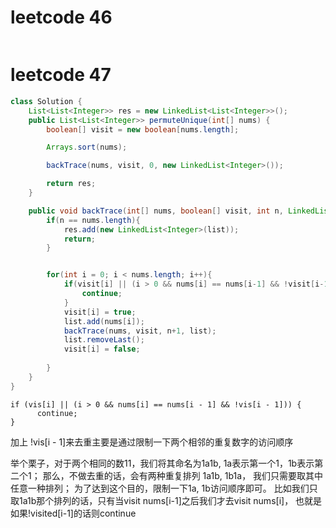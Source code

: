 # leetcode 46

```java

```



# leetcode 47

```java
class Solution {
    List<List<Integer>> res = new LinkedList<List<Integer>>();
    public List<List<Integer>> permuteUnique(int[] nums) {
        boolean[] visit = new boolean[nums.length];

        Arrays.sort(nums);

        backTrace(nums, visit, 0, new LinkedList<Integer>());

        return res;
    }

    public void backTrace(int[] nums, boolean[] visit, int n, LinkedList<Integer> list){
        if(n == nums.length){
            res.add(new LinkedList<Integer>(list));
            return;
        }


        for(int i = 0; i < nums.length; i++){
            if(visit[i] || (i > 0 && nums[i] == nums[i-1] && !visit[i-1])){
                continue;
            }
            visit[i] = true;
            list.add(nums[i]);
            backTrace(nums, visit, n+1, list);
            list.removeLast();
            visit[i] = false;
            
        }
    }
}
```





```
if (vis[i] || (i > 0 && nums[i] == nums[i - 1] && !vis[i - 1])) {
      continue;
}
```

加上 !vis[i - 1]来去重主要是通过限制一下两个相邻的重复数字的访问顺序

举个栗子，对于两个相同的数11，我们将其命名为1a1b, 1a表示第一个1，1b表示第二个1； 那么，不做去重的话，会有两种重复排列 1a1b, 1b1a， 我们只需要取其中任意一种排列； 为了达到这个目的，限制一下1a, 1b访问顺序即可。 比如我们只取1a1b那个排列的话，只有当visit nums[i-1]之后我们才去visit nums[i]， 也就是如果!visited[i-1]的话则continue
